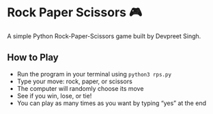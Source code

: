 # Rock Paper Scissors 🎮

A simple Python Rock-Paper-Scissors game built by Devpreet Singh.

## How to Play
- Run the program in your terminal using `python3 rps.py`
- Type your move: rock, paper, or scissors
- The computer will randomly choose its move
- See if you win, lose, or tie!
- You can play as many times as you want by typing “yes” at the end
